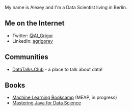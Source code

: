 My name is Alexey and I'm a Data Scientist living in Berlin. 

## Me on the Internet

- Twitter: [@Al_Grigor](https://twitter.com/Al_Grigor)
- LinkedIn: [agrigorev](https://de.linkedin.com/in/agrigorev)


## Communities

- [DataTalks.Club](https://datatalks.club) - a place to talk about data!


## Books

- [Machine Learning Bookcamp](http://bit.ly/mlbookcamp) (MEAP, in progress)
- [Mastering Java for Data Science](https://www.amazon.com/Mastering-Java-Data-Science-production-ready-ebook/dp/B01JLBMHMM)
